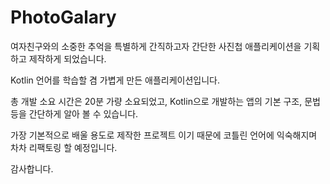 ﻿# PhotoGalary

여자친구와의 소중한 추억을 특별하게 간직하고자 
간단한 사진첩 애플리케이션을 기획하고 제작하게 되었습니다.

Kotlin 언어를 학습할 겸 가볍게 만든 애플리케이션입니다.

총 개발 소요 시간은 20분 가량 소요되었고,
Kotlin으로 개발하는 앱의 기본 구조, 문법 등을 간단하게 알아 볼 수 있습니다.

가장 기본적으로 배울 용도로 제작한 프로젝트 이기 때문에 코틀린 언어에 익숙해지며 차차 리팩토링 할 예정입니다.

감사합니다.
